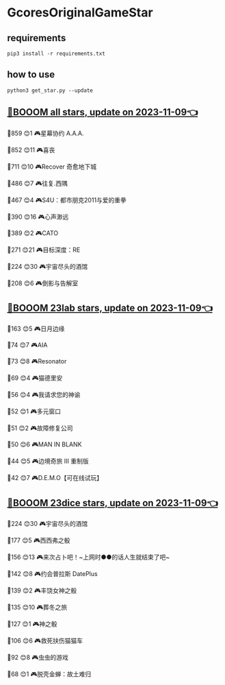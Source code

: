 # GcoresOriginalGameStar

## requirements
```
pip3 install -r requirements.txt
```

## how to use
```
python3 get_star.py --update
```

## [🔗BOOOM all stars, update on 2023-11-09👈](https://raw.githack.com/sichaozhang1112/GcoresOriginalGameStar/main/all.html) 
🌟859 😊1   🎮星幕协约 A.A.A.        

🌟852 😊11  🎮喜丧                 

🌟711 😊10  🎮Recover 奇愈地下城      

🌟486 😊7   🎮往复.西隅              

🌟467 😊4   🎮S4U：都市朋克2011与爱的重拳  

🌟390 😊16  🎮心声渺远               

🌟389 😊2   🎮CATO               

🌟271 😊21  🎮目标深度：RE            

🌟224 😊30  🎮宇宙尽头的酒馆            

🌟208 😊6   🎮倒影与告解室             

## [🔗BOOOM 23lab stars, update on 2023-11-09👈](https://raw.githack.com/sichaozhang1112/GcoresOriginalGameStar/main/23lab.html) 
🌟163 😊5   🎮日月边缘               

🌟74  😊7   🎮AIA                

🌟73  😊8   🎮Resonator          

🌟69  😊4   🎮猫德里安               

🌟56  😊4   🎮我请求您的神谕            

🌟52  😊1   🎮多元窗口               

🌟51  😊2   🎮故障修复公司             

🌟50  😊6   🎮MAN IN BLANK       

🌟44  😊5   🎮边境奇旅 III 重制版       

🌟42  😊7   🎮D.E.M.O【可在线试玩】     

## [🔗BOOOM 23dice stars, update on 2023-11-09👈](https://raw.githack.com/sichaozhang1112/GcoresOriginalGameStar/main/23dice.html) 
🌟224 😊30  🎮宇宙尽头的酒馆            

🌟177 😊5   🎮西西弗之骰              

🌟156 😊13  🎮来次占卜吧！~上网时●●的话人生就结束了吧~

🌟142 😊8   🎮约会普拉斯 DatePlus     

🌟139 😊2   🎮丰饶女神之骰             

🌟135 😊10  🎮葬冬之旅               

🌟127 😊1   🎮神之骰                

🌟106 😊6   🎮救死扶伤猫猫车            

🌟92  😊8   🎮虫虫的游戏              

🌟68  😊1   🎮脱壳金蝉：故土难归          


